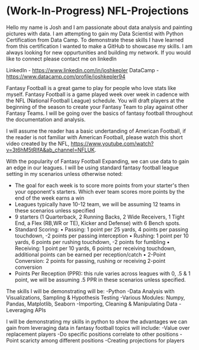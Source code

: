 # (Work-In-Progress) NFL-Projections
Hello my name is Josh and I am passionate about data analysis and painting pictures with data. I am attempting to gain my Data Scientist with Python Certification from Data Camp. To demonstrate these skills I have learned from this certification I wanted to make a GitHub to showcase my skills. I am always looking for new oppurtunities and building my network. If you would like to connect please contact me on linkedIn

LinkedIn - https://www.linkedin.com/in/joshkepler
DataCamp - https://www.datacamp.com/profile/joshkepler94

Fantasy Football is a great game to play for people who love stats like myself. Fantasy Football is a game played week over week in cadence with the NFL (National Football League) schedule. You will draft players at the beginning of the season to create your Fantasy Team to play against other Fantasy Teams. I will be going over the basics of fantasy football throughout the documentation and analysis.

I will assume the reader has a basic undertanding of American Football, if the reader is not familiar with American Football, please watch this short video created by the NFL, https://www.youtube.com/watch?v=3t6hM5tRlfA&ab_channel=NFLUK. 

With the popularity of Fantasy Football Expanding, we can use data to gain an edge in our leagues. I will be using standard fantasy football league setting in my scenarios unless otherwise noted:

-	The goal for each week is to score more points from your starter's then your opponent's starters. Which ever team scores more points by the end of the week earns a win
-	Leagues typically have 10-12 team, we will be assuming 12 teams in these scenarios unless specified
-	9 starters (1 Quarterback, 2 Running Backs, 2 Wide Receivers, 1 Tight End, a Flex (RB,WR or TE), Kicker and Defense) with 6 Bench spots.
-	Standard Scoring: 
  •	Passing: 1 point per 25 yards, 4 points per passing touchdown, -2 points per passing interception
  •	Rushing: 1 point per 10 yards, 6 points per rushing touchdown, -2 points for fumbling
  •	Receiving: 1 point per 10 yards, 6 points per receiving touchdown, additional points can be earned per reception/catch
  •	2-Point Conversion: 2 points for passing, rushing or receiving 2-point conversion
-	Points Per Reception (PPR): this rule varies across leagues with 0, .5 & 1 point, we will be assuming .5 PPR in these scenarios unless specified.

The skills I will be demonstrating will be:
-Python
-Data Analysis with Visualizations, Sampling & Hypothesis Testing
-Various Modules: Numpy, Pandas, Matplotlib, Seaborn
-Importing, Cleaning & Manipulating Data
-Leveraging APIs

I will be demonstrating my skills in python to show the advantages we can gain from leveraging data in fantasy football topics will include:
-Value over replacement players
-Do specific positions correlate to other positions
-Point scaricty among different positions
-Creating projections for players
